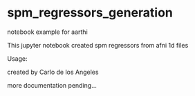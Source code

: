 # spm_regressors_generation
notebook example for aarthi


This jupyter notebook created spm regressors from afni 1d files

Usage:

created by Carlo de los Angeles

more documentation pending...
